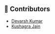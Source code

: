 ## 👥 Contributors

- [Devarsh Kumar](https://github.com/devarsh2711)
- [Kushagra Jain](https://github.com/kush1512)

